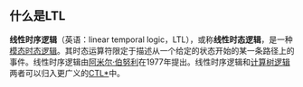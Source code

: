 ## 什么是LTL
**线性时序逻辑**（英语：linear temporal logic，LTL），或称**线性时态逻辑**，是一种[模态](https://zh.wikipedia.org/wiki/%E6%A8%A1%E6%80%81%E9%80%BB%E8%BE%91 "模态逻辑")[时态逻辑](https://zh.wikipedia.org/wiki/%E6%97%B6%E6%80%81%E9%80%BB%E8%BE%91 "时态逻辑")。其时态运算符限定于描述从一个给定的状态开始的某一条路径上的事件。线性时序逻辑由[阿米尔·伯努利](https://zh.wikipedia.org/wiki/%E9%98%BF%E7%B1%B3%E5%B0%94%C2%B7%E4%BC%AF%E5%8A%AA%E5%88%A9 "阿米尔·伯努利")在1977年提出。线性时序逻辑和[计算树逻辑](https://zh.wikipedia.org/w/index.php?title=%E8%AE%A1%E7%AE%97%E6%A0%91%E9%80%BB%E8%BE%91&action=edit&redlink=1)两者可以归入更广义的[CTL*](https://zh.wikipedia.org/w/index.php?title=CTL*&action=edit&redlink=1)中。

